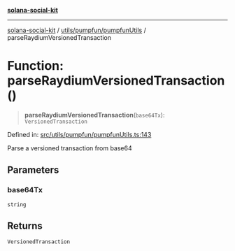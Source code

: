 [**solana-social-kit**](../../../../README.md)

***

[solana-social-kit](../../../../README.md) / [utils/pumpfun/pumpfunUtils](../README.md) / parseRaydiumVersionedTransaction

# Function: parseRaydiumVersionedTransaction()

> **parseRaydiumVersionedTransaction**(`base64Tx`): `VersionedTransaction`

Defined in: [src/utils/pumpfun/pumpfunUtils.ts:143](https://github.com/SendArcade/solana-social-starter/blob/98f94bb63d3814df24512365f6ae706d273e698f/src/utils/pumpfun/pumpfunUtils.ts#L143)

Parse a versioned transaction from base64

## Parameters

### base64Tx

`string`

## Returns

`VersionedTransaction`
